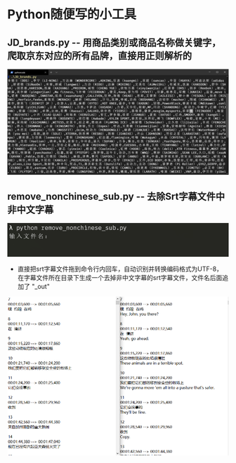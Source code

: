 # Python随便写的小工具

## **JD_brands.py** -- 用商品类别或商品名称做关键字，爬取京东对应的所有品牌，直接用正则解析的

![JD_brands](images/JD_brands.png)


## **remove_nonchinese_sub.py** -- 去除Srt字幕文件中非中文字幕

![remove_nonchinese_sub](images/remove_nonchinese_sub.png)

* 直接把srt字幕文件拖到命令行内回车，自动识别并转换编码格式为UTF-8，在字幕文件所在目录下生成一个去掉非中文字幕的srt字幕文件，文件名后面追加了 "_out"

![srt](images/srt.png)
